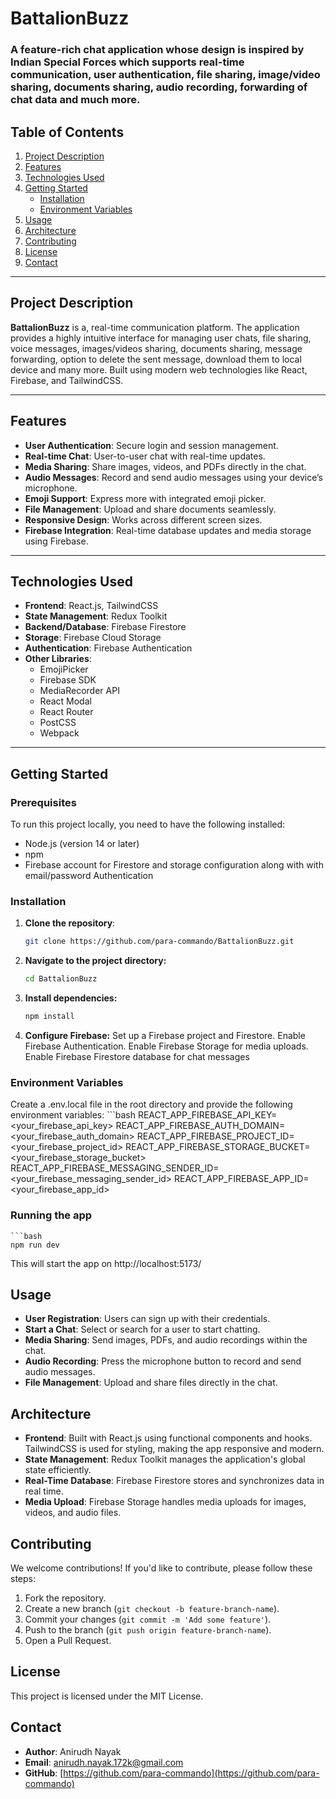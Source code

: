 # BattalionBuzz

### A feature-rich chat application whose design is inspired by Indian Special Forces which supports real-time communication, user authentication, file sharing, image/video sharing, documents sharing, audio recording, forwarding of chat data and much more.

## Table of Contents

1. [Project Description](#project-description)
2. [Features](#features)
3. [Technologies Used](#technologies-used)
4. [Getting Started](#getting-started)
   - [Installation](#installation)
   - [Environment Variables](#environment-variables)
5. [Usage](#usage)
6. [Architecture](#architecture)
7. [Contributing](#contributing)
8. [License](#license)
9. [Contact](#contact)

---

## Project Description

**BattalionBuzz** is a, real-time communication platform. The application provides a highly intuitive interface for managing user chats, file sharing, voice messages, images/videos sharing, documents sharing, message forwarding, option to delete the sent message, download them to local device and many more. Built using modern web technologies like React, Firebase, and TailwindCSS.

---

## Features

- **User Authentication**: Secure login and session management.
- **Real-time Chat**: User-to-user chat with real-time updates.
- **Media Sharing**: Share images, videos, and PDFs directly in the chat.
- **Audio Messages**: Record and send audio messages using your device’s microphone.
- **Emoji Support**: Express more with integrated emoji picker.
- **File Management**: Upload and share documents seamlessly.
- **Responsive Design**: Works across different screen sizes.
- **Firebase Integration**: Real-time database updates and media storage using Firebase.

---

## Technologies Used

- **Frontend**: React.js, TailwindCSS
- **State Management**: Redux Toolkit
- **Backend/Database**: Firebase Firestore
- **Storage**: Firebase Cloud Storage
- **Authentication**: Firebase Authentication
- **Other Libraries**:
  - EmojiPicker
  - Firebase SDK
  - MediaRecorder API
  - React Modal
  - React Router
  - PostCSS
  - Webpack

---

## Getting Started

### Prerequisites

To run this project locally, you need to have the following installed:

- Node.js (version 14 or later)
- npm
- Firebase account for Firestore and storage configuration along with with email/password Authentication

### Installation

1. **Clone the repository**:
   ```bash
   git clone https://github.com/para-commando/BattalionBuzz.git

2. **Navigate to the project directory:**
   ```bash
   cd BattalionBuzz

3. **Install dependencies:**
    ```bash
    npm install

3. **Configure Firebase:**
    Set up a Firebase project and Firestore.
    Enable Firebase Authentication.
    Enable Firebase Storage for media uploads.
    Enable Firebase Firestore database for chat messages


### Environment Variables
Create a .env.local file in the root directory and provide the following environment variables:
     ```bash
    REACT_APP_FIREBASE_API_KEY=<your_firebase_api_key>
    REACT_APP_FIREBASE_AUTH_DOMAIN=<your_firebase_auth_domain>
    REACT_APP_FIREBASE_PROJECT_ID=<your_firebase_project_id>
    REACT_APP_FIREBASE_STORAGE_BUCKET=<your_firebase_storage_bucket>
    REACT_APP_FIREBASE_MESSAGING_SENDER_ID=<your_firebase_messaging_sender_id>
    REACT_APP_FIREBASE_APP_ID=<your_firebase_app_id>

### Running the app
    ```bash
    npm run dev

This will start the app on http://localhost:5173/

## Usage

- **User Registration**: Users can sign up with their credentials.
- **Start a Chat**: Select or search for a user to start chatting.
- **Media Sharing**: Send images, PDFs, and audio recordings within the chat.
- **Audio Recording**: Press the microphone button to record and send audio messages.
- **File Management**: Upload and share files directly in the chat.

## Architecture

- **Frontend**: Built with React.js using functional components and hooks. TailwindCSS is used for styling, making the app responsive and modern.
- **State Management**: Redux Toolkit manages the application's global state efficiently.
- **Real-Time Database**: Firebase Firestore stores and synchronizes data in real time.
- **Media Upload**: Firebase Storage handles media uploads for images, videos, and audio files.

## Contributing

We welcome contributions! If you'd like to contribute, please follow these steps:

1. Fork the repository.
2. Create a new branch (`git checkout -b feature-branch-name`).
3. Commit your changes (`git commit -m 'Add some feature'`).
4. Push to the branch (`git push origin feature-branch-name`).
5. Open a Pull Request.

## License

This project is licensed under the MIT License.

## Contact

- **Author**: Anirudh Nayak
- **Email**: [anirudh.nayak.172k@gmail.com](mailto:anirudh.nayak.172k@gmail.com)
- **GitHub**: [https://github.com/para-commando](https://github.com/para-commando)

